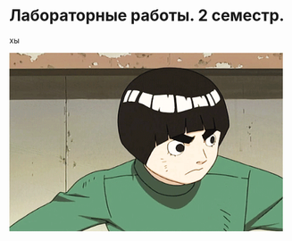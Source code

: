 # Лабораторные работы. 2 семестр.
хы
<p>
 <img align="left" alt="GIF" src="https://github.com/Maxsmile123/Maxsmile123/blob/dafb079e014c7ae872d6578fcfdd0a3920f4eff7/res/Ifjg4cF.gif" width="490" height="320" />
 </p>